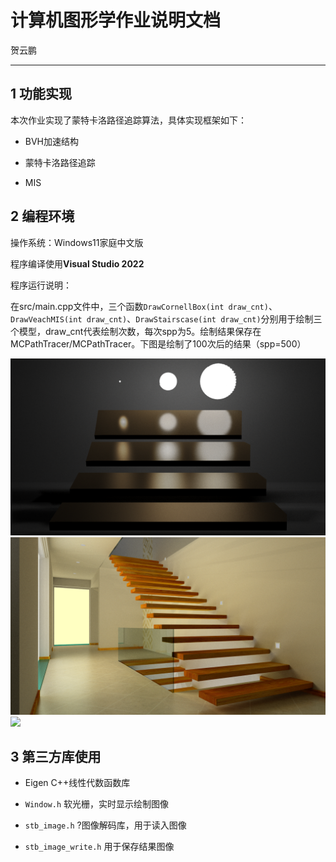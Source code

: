 # 计算机图形学作业说明文档

  
贺云鹏

  

---

## 1 功能实现

本次作业实现了蒙特卡洛路径追踪算法，具体实现框架如下：

+ BVH加速结构

+ 蒙特卡洛路径追踪

+ MIS

  

## 2 编程环境

操作系统：Windows11家庭中文版

程序编译使用**Visual Studio 2022**

  
程序运行说明：

在src/main.cpp文件中，三个函数`DrawCornellBox(int draw_cnt)`、`DrawVeachMIS(int draw_cnt)`、`DrawStairscase(int draw_cnt)`分别用于绘制三个模型，draw_cnt代表绘制次数，每次spp为5。绘制结果保存在MCPathTracer/MCPathTracer。下图是绘制了100次后的结果（spp=500）



![](doc/VeachMIS_result.jpg)
![](doc/Staircase_result.jpg)
![](doc/CornellBox_result.jpg)
## 3 第三方库使用


+ Eigen C++线性代数函数库

+ `Window.h` 软光栅，实时显示绘制图像

+ `stb_image.h` ?图像解码库，用于读入图像

+ `stb_image_write.h` 用于保存结果图像

